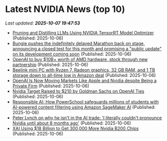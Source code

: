 # Latest NVIDIA News (top 10)
_Last updated: **2025-10-07 19:47:53**_

- [Pruning and Distilling LLMs Using NVIDIA TensorRT Model Optimizer](https://developer.nvidia.com/blog/pruning-and-distilling-llms-using-nvidia-tensorrt-model-optimizer/) (Published: 2025-10-06)
- [Bungie pushes the indefinitely delayed Marathon back on stage, announcing a closed test for this month and promising a "public update" on its development coming soon](https://www.gamesradar.com/games/fps/bungie-pushes-the-indefinitely-delayed-marathon-back-on-stage-announcing-a-closed-test-for-this-month-and-promising-a-public-update-on-its-development-coming-soon/) (Published: 2025-10-06)
- [OpenAI to buy $10B+ worth of AMD hardware, stock through new partnership](https://siliconangle.com/2025/10/06/openai-buy-10b-worth-amd-hardware-stock-new-partnership/) (Published: 2025-10-06)
- [Beelink mini PC with Ryzen 7, Radeon graphics, 32 GB RAM, and 1 TB storage down to all-time low in Amazon deal](https://www.notebookcheck.net/Beelink-mini-PC-with-Ryzen-7-Radeon-graphics-32-GB-RAM-and-1-TB-storage-down-to-all-time-low-in-Amazon-deal.1132813.0.html) (Published: 2025-10-06)
- [OpenAI Is Now Moving Markets Like Apple and Nvidia despite Being a Private Firm](https://biztoc.com/x/7d7f809148a3055b) (Published: 2025-10-06)
- [Nvidia Target Raised to $210 by Goldman Sachs on OpenAI Ties](https://finance.yahoo.com/news/nvidia-target-raised-210-goldman-191515934.html) (Published: 2025-10-06)
- [Responsible AI: How PowerSchool safeguards millions of students with AI-powered content filtering using Amazon SageMaker AI](https://aws.amazon.com/blogs/machine-learning/responsible-ai-how-powerschool-safeguards-millions-of-students-with-ai-powered-content-filtering-using-amazon-sagemaker-ai/) (Published: 2025-10-06)
- [Peter Lynch on why he isn't in the AI trade: 'I literally couldn't pronounce Nvidia until about 8 months ago'](https://biztoc.com/x/74cf03e36451a92a) (Published: 2025-10-06)
- [XAI Using $18 Billion to Get 300,000 More Nvidia B200 Chips](https://www.nextbigfuture.com/2025/10/xai-using-18-billion-to-get-300000-more-nvidia-b200-chips.html) (Published: 2025-10-06)

